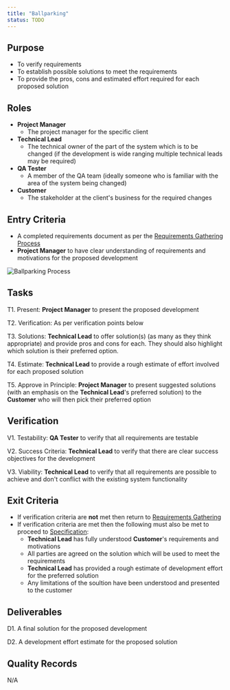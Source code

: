```yaml
---
title: "Ballparking"
status: TODO
---
```


## Purpose
- To verify requirements
- To establish possible solutions to meet the requirements
- To provide the pros, cons and estimated effort required for each proposed solution

## Roles
- **Project Manager**
	- The project manager for the specific client
- **Technical Lead**
	- The technical owner of the part of the system which is to be changed (if the development is wide ranging multiple technical leads may be required)
- **QA Tester**
	- A member of the QA team (ideally someone who is familiar with the area of the system being changed)
- **Customer**
	- The stakeholder at the client's business for the required changes

## Entry Criteria
- A completed requirements document as per the [Requirements Gathering Process][1]
- **Project Manager** to have clear understanding of requirements and motivations for the proposed development

![Ballparking Process](/DevelopmentTeamProcess/images/Ballparking/BallparkingFlow.png)

## Tasks
T1. 	Present: **Project Manager** to present the proposed development

T2. 	Verification: As per verification points below

T3.		Solutions: **Technical Lead** to offer solution(s) (as many as they think appropriate) and provide pros and cons for each. They should also highlight which solution is their preferred option.

T4. 	Estimate: **Technical Lead** to provide a rough estimate of effort involved for each proposed solution

T5. 	Approve in Principle: **Project Manager** to present suggested solutions (with an emphasis on the **Technical Lead**'s preferred solution) to the **Customer** who will then pick their preferred option

		

## Verification
V1.		Testability: **QA Tester** to verify that all requirements are testable 

V2. 	Success Criteria: **Technical Lead** to verify that there are clear success objectives for the development

V3. 	Viability: **Technical Lead** to verify that all requirements are possible to achieve and don't conflict with the existing system functionality


## Exit Criteria
- If verification criteria are **not** met then return to [Requirements Gathering][1]
- If verification criteria are met then the following must also be met to proceed to [Specification][2]:
	- **Technical Lead** has fully understood **Customer**'s requirements and motivations
	- All parties are agreed on the solution which will be used to meet the requirements
	- **Technical Lead** has provided a rough estimate of development effort for the preferred solution
	- Any limitations of the soultion have been understood and presented to the customer

## Deliverables
D1. A final solution for the proposed development

D2. A development effort estimate for the proposed solution

## Quality Records 
N/A

[1]:/DevelopmentTeamProcess/content/SoftwareDevelopment-subtopics/RequirementsGathering
[2]:/DevelopmentTeamProcess/content/SoftwareDevelopment-subtopics/SpecificationWriting